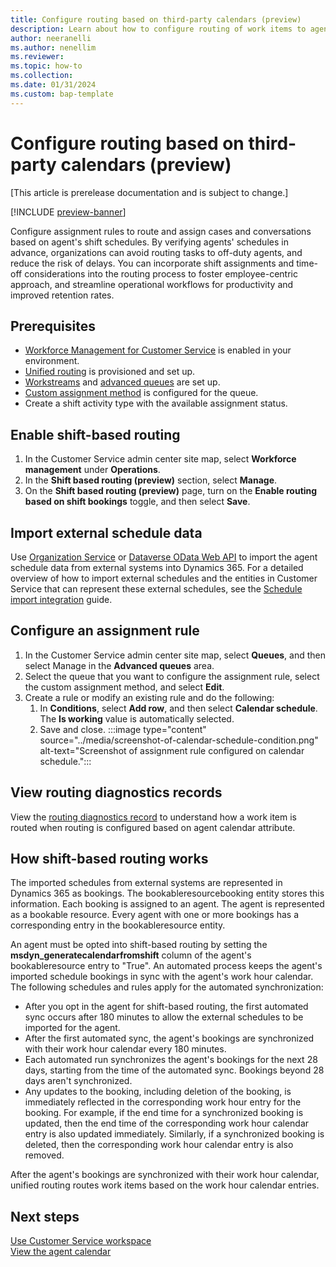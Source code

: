 ```yaml
---
title: Configure routing based on third-party calendars (preview)
description: Learn about how to configure routing of work items to agents based on third-party calendars.
author: neeranelli
ms.author: nenellim
ms.reviewer: 
ms.topic: how-to
ms.collection: 
ms.date: 01/31/2024
ms.custom: bap-template
---
```


# Configure routing based on third-party calendars (preview)

[This article is prerelease documentation and is subject to change.]

[!INCLUDE [preview-banner](../../../shared-content/shared/preview-includes/preview-note.md)]

Configure assignment rules to route and assign cases and conversations based on agent's shift schedules. By verifying agents' schedules in advance, organizations can avoid routing tasks to off-duty agents, and reduce the risk of delays. You can incorporate shift assignments and time-off considerations into the routing process to foster  employee-centric approach, and streamline operational workflows for productivity and improved retention rates.

## Prerequisites

- [Workforce Management for Customer Service](configure-agent-calendar.md#enable-workforce-management) is enabled in your environment.
- [Unified routing](provision-unified-routing.md) is provisioned and set up.
- [Workstreams](create-workstreams.md) and [advanced queues](queues-omnichannel.md) are set up.
- [Custom assignment method](configure-assignment-rules.md) is configured for the queue.
- Create a shift activity type with the available assignment status.

## Enable shift-based routing

1. In the Customer Service admin center site map, select **Workforce management** under **Operations**.
1. In the **Shift based routing (preview)** section, select **Manage**.
1. On the **Shift based routing (preview)** page, turn on the **Enable routing based on shift bookings** toggle, and then select **Save**.

## Import external schedule data

Use [Organization Service](/power-apps/developer/data-platform/org-service/overview) or [Dataverse OData Web API](/power-apps/developer/data-platform/webapi/overview) to import the agent schedule data from external systems into Dynamics 365. For a detailed overview of how to import external schedules and the entities in Customer Service that can represent these external schedules, see the [Schedule import integration](https://github.com/microsoft/dynamics365-customerservice-wem-samples/wiki/Schedule-import-integration) guide.

## Configure an assignment rule

1. In the Customer Service admin center site map, select **Queues**, and then select Manage in the **Advanced queues** area.
1. Select the queue that you want to configure the assignment rule, select the custom assignment method, and select **Edit**.
1. Create a rule or modify an existing rule and do the following:
    1. In **Conditions**, select **Add row**, and then select **Calendar schedule**. The **Is working** value is automatically selected.
    1. Save and close.
       :::image type="content" source="../media/screenshot-of-calendar-schedule-condition.png" alt-text="Screenshot of assignment rule configured on calendar schedule.":::

## View routing diagnostics records

View the [routing diagnostics record](unified-routing-diagnostics.md) to understand how a work item is routed when routing is configured based on agent calendar attribute.

## How shift-based routing works

The imported schedules from external systems are represented in Dynamics 365 as bookings. The bookableresourcebooking entity stores this information. Each booking is assigned to an agent. The agent is represented as a bookable resource. Every agent with one or more bookings has a corresponding entry in the bookableresource entity.

An agent must be opted into shift-based routing by setting the **msdyn_generatecalendarfromshift** column of the agent's bookableresource entry to "True". An automated process keeps the agent's imported schedule bookings in sync with the agent's work hour calendar. The following schedules and rules apply for the automated synchronization:

- After you opt in the agent for shift-based routing, the first automated sync occurs after 180 minutes to allow the external schedules to be imported for the agent.
- After the first automated sync, the agent's bookings are synchronized with their work hour calendar every 180 minutes.
- Each automated run synchronizes the agent's bookings for the next 28 days, starting from the time of the automated sync. Bookings beyond 28 days aren't synchronized.
- Any updates to the booking, including deletion of the booking, is immediately reflected in the corresponding work hour entry for the booking. For example, if the end time for a synchronized booking is updated, then the end time of the corresponding work hour calendar entry is also updated immediately. Similarly, if a synchronized booking is deleted, then the corresponding work hour calendar entry is also removed.

After the agent's bookings are synchronized with their work hour calendar, unified routing routes work items based on the work hour calendar entries.

## Next steps

[Use Customer Service workspace](../implement/csw-overview.md)  
[View the agent calendar](../use/use-agent-calendar.md)  
